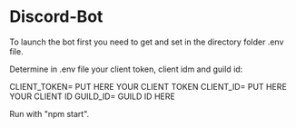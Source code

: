 # Discord-Bot
To launch the bot first you need to get and set in the directory folder .env file.

Determine in .env file your client token, client idm and guild id:

CLIENT_TOKEN= PUT HERE YOUR CLIENT TOKEN
CLIENT_ID= PUT HERE YOUR CLIENT ID
GUILD_ID= GUILD ID HERE

Run with "npm start".
